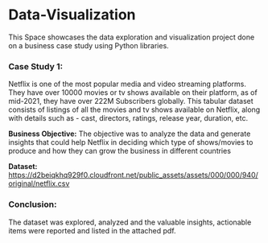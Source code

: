 # Data-Visualization
This Space showcases the data exploration and visualization project done on a business case study using Python libraries. 

### Case Study 1:

Netflix is one of the most popular media and video streaming platforms. They have over 10000 movies or tv shows available on their platform, as of mid-2021, they have over 222M Subscribers globally. This tabular dataset consists of listings of all the movies and tv shows available on Netflix, along with details such as - cast, directors, ratings, release year, duration, etc.

**Business Objective:**
The objective was to analyze the data and generate insights that could help Netflix in deciding which type of shows/movies to produce and how they can grow the business in different countries

**Dataset:** https://d2beiqkhq929f0.cloudfront.net/public_assets/assets/000/000/940/original/netflix.csv

### Conclusion:
The dataset was explored, analyzed and the valuable insights, actionable items were reported and listed in the attached pdf.
